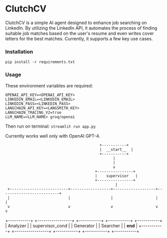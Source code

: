 # ClutchCV

ClutchCV is a simple AI agent designed to enhance job searching on LinkedIn. By utilizing the LinkedIn API, it automates the process of finding suitable job matches based on the user's resume and even writes cover letters for the best matches. Currently, it supports a few key use cases.

### Installation

```pip install -r requirements.txt```

### Usage

These environment variables are required:

```
OPENAI_API_KEY=<OPENAI_API_KEY>
LINKEDIN_EMAIL=<LINKEDIN_EMAIL>
LINKEDIN_PASS=<LINKEDIN_PASS>
LANGCHAIN_API_KEY=<LANGSMITH_KEY>
LANGCHAIN_TRACING_V2=true
LLM_NAME=<LLM_NAME> groq/openai
```

Then run on terminal:
```streamlit run app.py```

Currently works well only with OpenAI GPT-4. 

                                              +-----------+                                          
                                              |  __start__  |                                          
                                              +-----------+                                          
                                                    |                                               
                                                    |                                               
                                                    v                                               
                                            +----------------+                                       
                                            |    supervisor   |                                       
                                            +----------------+                                       
                                                     |                                              
     +--------------------------+------------------+-------------------+--------------------------+   
     |                          |                  |                   |                          |   
     v                          v                  v                   v                          v   
+-----------+            +-----------------+   +-----------+     +-----------+            +-----------+
|  Analyzer  |            | supervisor_cond |   | Generator |     | Searcher |            |  __end__  |
+-----------+            +-----------------+   +-----------+     +-----------+            +-----------+
